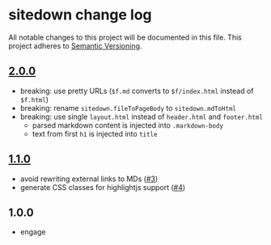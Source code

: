 # sitedown change log

All notable changes to this project will be documented in this file.
This project adheres to [Semantic Versioning](http://semver.org/).

## [2.0.0]
- breaking: use pretty URLs (`$f.md` converts to `$f/index.html` instead of `$f.html`)
- breaking: rename `sitedown.fileToPageBody` to `sitedown.mdToHtml`
- breaking: use single `layout.html` instead of `header.html` and `footer.html`
  - parsed markdown content is injected into `.markdown-body`
  - text from first `h1` is injected into `title`

## [1.1.0]
- avoid rewriting external links to MDs ([#3](https://github.com/ungoldman/sitedown/pull/3))
- generate CSS classes for highlightjs support ([#4](https://github.com/ungoldman/sitedown/pull/4))

## 1.0.0
- engage

[2.0.0]: https://github.com/ungoldman/sitedown/compare/v1.1.0...v2.0.0
[1.1.0]: https://github.com/ungoldman/sitedown/compare/v1.0.0...v1.1.1
